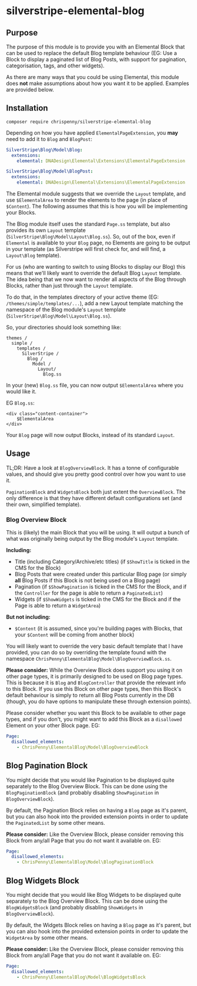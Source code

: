 # silverstripe-elemental-blog

## Purpose

The purpose of this module is to provide you with an Elemental Block that can be used to replace the default Blog
template behaviour (EG: Use a Block to display a paginated list of Blog Posts, with support for pagination,
categorisation, tags, and other widgets).

As there are many ways that you could be using Elemental, this module does **not** make assumptions about how you want
it to be applied. Examples are provided below.

## Installation

```
composer require chrispenny/silverstripe-elemental-blog
```

Depending on how you have applied `ElementalPageExtension`, you **may** need to add it to `Blog` and `BlogPost`:

```yaml
SilverStripe\Blog\Model\Blog:
  extensions:
    elemental: DNADesign\Elemental\Extensions\ElementalPageExtension

SilverStripe\Blog\Model\BlogPost:
  extensions:
    elemental: DNADesign\Elemental\Extensions\ElementalPageExtension
```

The Elemental module suggests that we override the `Layout` template, and use `$ElementalArea` to render the elements to
the page (in place of `$Content`). The following assumes that this is how you will be implementing your Blocks.

The Blog module itself uses the standard `Page.ss` template, but also provides its own `Layout` template
(`SilverStripe\Blog\Model\Layout\Blog.ss`). So, out of the box, even if `Elemental` is available to your `Blog` page, no
Elements are going to be output in your template (as Silverstripe will first check for, and will find, a `Layout\Blog`
template).

For us (who are wanting to switch to using Blocks to display our Blog) this means that we'll likely want to override the
default Blog `Layout` template. The idea being that we now want to render all aspects of the Blog through Blocks, rather
than just through the `Layout` template.

To do that, in the templates directory of your active theme (EG: `/themes/simple/templates/...`), add a new Layout
template matching the namespace of the Blog module's `Layout` template (`SilverStripe\Blog\Model\Layout\Blog.ss`).

So, your directories should look something like:

```
themes /
  simple /
    templates /
      SilverStripe /
        Blog /
          Model /
            Layout/
              Blog.ss
```

In your (new) `Blog.ss` file, you can now output `$ElementalArea` where you would like it.

EG `Blog.ss`:

```
<div class="content-container">
    $ElementalArea
</div>
```

Your `Blog` page will now output Blocks, instead of its standard `Layout`.

## Usage

TL;DR: Have a look at `BlogOverviewBlock`. It has a tonne of configurable values, and should give you pretty good
control over how you want to use it.

`PaginationBlock` and `WidgetsBlock` both just extent the `OverviewBlock`. The only difference is that they have
different default configurations set (and their own, simplified template).

### Blog Overview Block

This is (likely) the main Block that you will be using. It will output a bunch of what was originally being output by
the Blog module's `Layout` template.

**Including:**

- Title (including Category/Archive/etc titles) (if `$ShowTitle` is ticked in the CMS for the Block)
- Blog Posts that were created under this particular Blog page (or simply **all** Blog Posts if this Block is not being
used on a Blog page)
- Pagination (if `$ShowPagination` is ticked in the CMS for the Block, and if the `Controller` for the page is able to
return a `PaginatedList`)
- Widgets (if `$ShowWidgets` is ticked in the CMS for the Block and if the Page is able to return a `WidgetArea`)

**But not including:**

- `$Content` (it is assumed, since you're building pages with Blocks, that your `$Content` will be coming from another
block)

You will likely want to override the very basic default template that I have provided, you can do so by overriding the
template found with the namespace `ChrisPenny\ElementalBlog\Model\BlogOverviewBlock.ss`.

**Please consider:** While the Overview Block does support you using it on other page types, it is primarily designed to
be used on Blog page types. This is because it is `Blog` and `BlogController` that provide the relevant info to this
Block. If you use this Block on other page types, then this Block's default behaviour is simply to return all Blog Posts
currently in the DB (though, you do have options to manipulate these through extension points).

Please consider whether you want this Block to be available to other page types, and if you don't, you might want to
add this Block as a `disallowed` Element on your other Block page. EG:

```yaml
Page:
  disallowed_elements:
    - ChrisPenny\ElementalBlog\Model\BlogOverviewBlock
```

## Blog Pagination Block

You might decide that you would like Pagination to be displayed quite separately to the Blog Overview Block. This can
be done using the `BlogPaginationBlock` (and probably disabling `ShowPagination` in `BlogOverviewBlock`).

By default, the Pagination Block relies on having a `Blog` page as it's parent, but you can also hook into the provided
extension points in order to update the `PaginatedList` by some other means.

**Please consider:** Like the Overview Block, please consider removing this Block from any/all Page that you do not
want it available on. EG:

```yaml
Page:
  disallowed_elements:
    - ChrisPenny\ElementalBlog\Model\BlogPaginationBlock
```

## Blog Widgets Block

You might decide that you would like Blog Widgets to be displayed quite separately to the Blog Overview Block. This can
be done using the `BlogWidgetsBlock` (and probably disabling `ShowWidgets` in `BlogOverviewBlock`).

By default, the Widgets Block relies on having a `Blog` page as it's parent, but you can also hook into the provided
extension points in order to update the `WidgetArea` by some other means.

**Please consider:** Like the Overview Block, please consider removing this Block from any/all Page that you do not
want it available on. EG:

```yaml
Page:
  disallowed_elements:
    - ChrisPenny\ElementalBlog\Model\BlogWidgetsBlock
```
